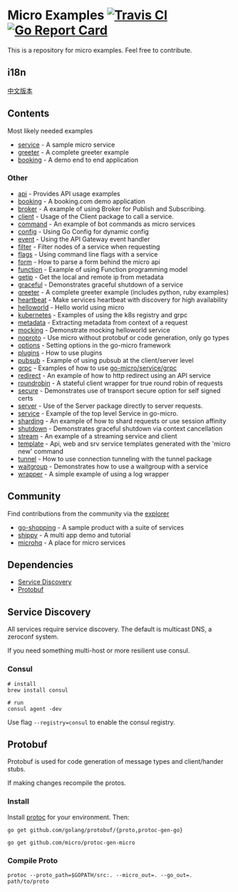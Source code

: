 # Micro Examples  [![Travis CI](https://travis-ci.org/micro/examples.svg?branch=master)](https://travis-ci.org/micro/examples) [![Go Report Card](https://goreportcard.com/badge/micro/examples)](https://goreportcard.com/report/github.com/micro/examples)

This is a repository for micro examples. Feel free to contribute.

## i18n

[中文版本](https://github.com/micro-in-cn/micro-all-in-one)

## Contents

Most likely needed examples

- [service](service) - A sample micro service
- [greeter](greeter) - A complete greeter example
- [booking](booking) - A demo end to end application

### Other

- [api](api) - Provides API usage examples
- [booking](booking) - A booking.com demo application
- [broker](broker) - A example of using Broker for Publish and Subscribing.
- [client](client) - Usage of the Client package to call a service.
- [command](command) - An example of bot commands as micro services
- [config](config) - Using Go Config for dynamic config
- [event](event) - Using the API Gateway event handler
- [filter](filter) - Filter nodes of a service when requesting
- [flags](flags) - Using command line flags with a service
- [form](form) - How to parse a form behind the micro api
- [function](function) - Example of using Function programming model
- [getip](getip) - Get the local and remote ip from metadata
- [graceful](graceful) - Demonstrates graceful shutdown of a service
- [greeter](greeter) - A complete greeter example (includes python, ruby examples)
- [heartbeat](heartbeat) - Make services heartbeat with discovery for high availability
- [helloworld](helloworld) - Hello world using micro
- [kubernetes](kubernetes) - Examples of using the k8s registry and grpc
- [metadata](metadata) - Extracting metadata from context of a request
- [mocking](mocking) - Demonstrate mocking helloworld service
- [noproto](noproto) - Use micro without protobuf or code generation, only go types
- [options](options) - Setting options in the go-micro framework
- [plugins](plugins) - How to use plugins
- [pubsub](pubsub) - Example of using pubsub at the client/server level
- [grpc](grpc) - Examples of how to use [go-micro/service/grpc](https://github.com/micro/go-micro/service/grpc)
- [redirect](redirect) - An example of how to http redirect using an API service
- [roundrobin](roundrobin) - A stateful client wrapper for true round robin of requests
- [secure](secure) - Demonstrates use of transport secure option for self signed certs
- [server](server) - Use of the Server package directly to server requests.
- [service](service) - Example of the top level Service in go-micro.
- [sharding](sharding) - An example of how to shard requests or use session affinity
- [shutdown](shutdown) - Demonstrates graceful shutdown via context cancellation
- [stream](stream) - An example of a streaming service and client
- [template](template) - Api, web and srv service templates generated with the 'micro new' command
- [tunnel](tunnel) - How to use connection tunneling with the tunnel package
- [waitgroup](waitgroup) - Demonstrates how to use a waitgroup with a service
- [wrapper](wrapper) - A simple example of using a log wrapper

## Community

Find contributions from the community via the [explorer](https://micro.mu/explore/)

- [go-shopping](https://github.com/autodidaddict/go-shopping) - A sample product with a suite of services
- [shippy](https://github.com/EwanValentine/shippy) - A multi app demo and tutorial
- [microhq](https://github.com/microhq) - A place for micro services

## Dependencies

- [Service Discovery](#service-discovery)
- [Protobuf](#protobuf)

## Service Discovery

All services require service discovery. The default is multicast DNS, a zeroconf system.

If you need something multi-host or more resilient use consul.

### Consul

```
# install
brew install consul

# run
consul agent -dev
```

Use flag `--registry=consul` to enable the consul registry.

## Protobuf

Protobuf is used for code generation of message types and client/hander stubs.

If making changes recompile the protos.

### Install

Install [protoc](https://github.com/google/protobuf) for your environment. Then:

```shell
go get github.com/golang/protobuf/{proto,protoc-gen-go}
```

```shell
go get github.com/micro/protoc-gen-micro
```

### Compile Proto

```shell
protoc --proto_path=$GOPATH/src:. --micro_out=. --go_out=. path/to/proto
```
